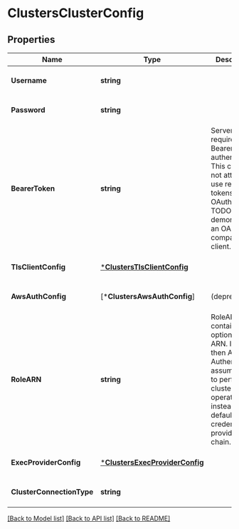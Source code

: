 # ClustersClusterConfig

## Properties
Name | Type | Description | Notes
------------ | ------------- | ------------- | -------------
**Username** | **string** |  | [optional] [default to null]
**Password** | **string** |  | [optional] [default to null]
**BearerToken** | **string** | Server requires Bearer authentication. This client will not attempt to use refresh tokens for an OAuth2 flow. TODO: demonstrate an OAuth2 compatible client. | [optional] [default to null]
**TlsClientConfig** | [***ClustersTlsClientConfig**](clustersTLSClientConfig.md) |  | [optional] [default to null]
**AwsAuthConfig** | [***ClustersAwsAuthConfig**] | (deprecated) | [optional] [default to null]
**RoleARN** | **string** | RoleARN contains optional role ARN. If set then AWS IAM Authenticator assume a role to perform cluster operations instead of the default AWS credential provider chain. | [optional] [default to null]
**ExecProviderConfig** | [***ClustersExecProviderConfig**](clustersExecProviderConfig.md) |  | [optional] [default to null]
**ClusterConnectionType** | **string** |  | [optional] [default to null]

[[Back to Model list]](../README.md#documentation-for-models) [[Back to API list]](../README.md#documentation-for-api-endpoints) [[Back to README]](../README.md)

